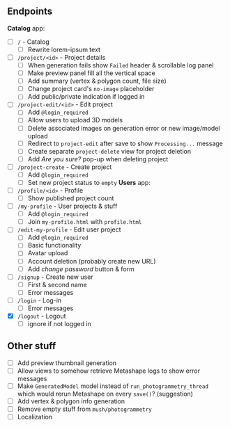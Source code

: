 ## Endpoints
**Catalog** app:
- [ ] `/` - Catalog
  - [ ] Rewrite lorem-ipsum text
- [ ] `/project/<id>` - Project details
  - [ ] When generation fails show `Failed` header & scrollable log panel
  - [ ] Make preview panel fill all the vertical space
  - [ ] Add summary (vertex & polygon count, file size)
  - [ ] Change project card's `no-image` placeholder
  - [ ] Add public/private indication if logged in
- [ ] `/project-edit/<id>` - Edit project
  - [ ] Add `@login_required`
  - [ ] Allow users to upload 3D models
  - [ ] Delete associated images on generation error or new image/model upload
  - [ ] Redirect to `project-edit` after save to show `Processing...` message
  - [ ] Create separate `project-delete` view for project deletion
  - [ ] Add *Are you sure?* pop-up when deleting project
- [ ] `/project-create` - Create project
  - [ ] Add `@login_required`
  - [ ] Set new project status to `empty`
**Users** app:
- [ ] `/profile/<id>` - Profile
  - [ ] Show published project count
- [ ] `/my-profile` - User projects & stuff
  - [ ] Add `@login_required`
  - [ ] Join `my-profile.html` with `profile.html`
- [ ] `/edit-my-profile` - Edit user project
  - [ ] Add `@login_required`
  - [ ] Basic functionality
  - [ ] Avatar upload
  - [ ] Account deletion (probably create new URL)
  - [ ] Add *change password* button & form
- [ ] `/signup` - Create new user
  - [ ] First & second name
  - [ ] Error messages
- [ ] `/login` - Log-in
  - [ ] Error messages
- [x] `/logout` - Logout
  - [ ] ignore if not logged in

## Other stuff
- [ ] Add preview thumbnail generation
- [ ] Allow views to somehow retrieve Metashape logs to show error messages
- [ ] Make `GeneratedModel` model instead of `run_photogrammetry_thread`
      which would rerun Metashape on every `save()`? (suggestion)
- [ ] Add vertex & polygon info generation
- [ ] Remove empty stuff from `mush/photogrammetry`
- [ ] Localization
